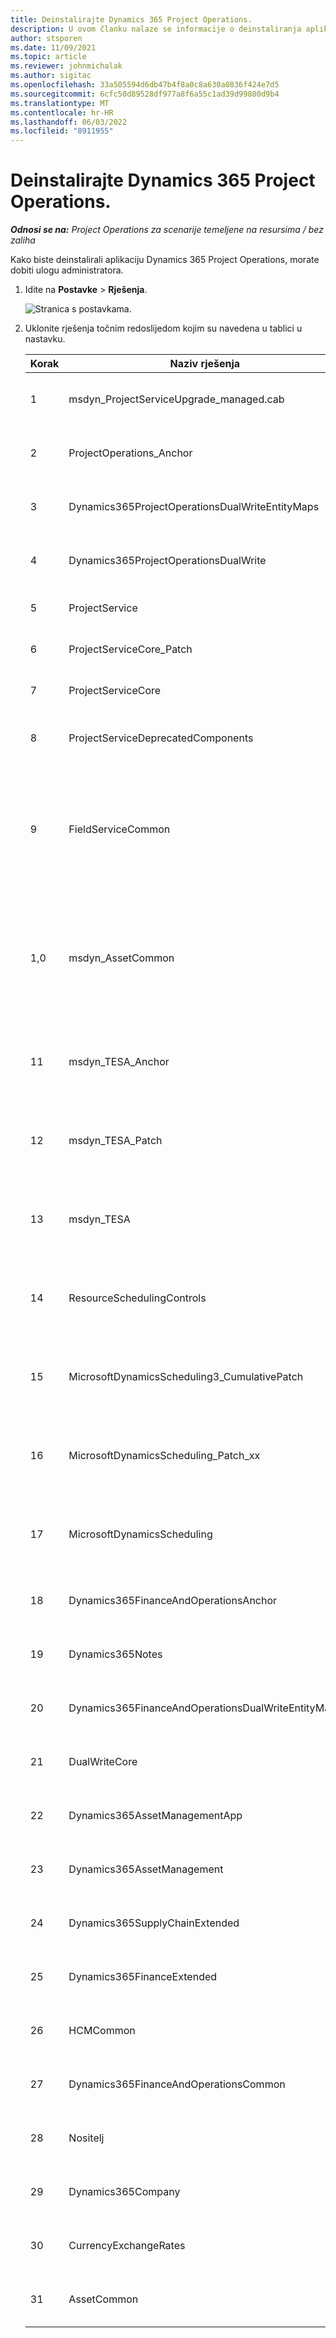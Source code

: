 ```yaml
---
title: Deinstalirajte Dynamics 365 Project Operations.
description: U ovom članku nalaze se informacije o deinstaliranja aplikacije Dynamics 365 Project Operations.
author: stsporen
ms.date: 11/09/2021
ms.topic: article
ms.reviewer: johnmichalak
ms.author: sigitac
ms.openlocfilehash: 33a505594d6db47b4f8a0c8a630a0836f424e7d5
ms.sourcegitcommit: 6cfc50d89528df977a8f6a55c1ad39d99800d9b4
ms.translationtype: MT
ms.contentlocale: hr-HR
ms.lasthandoff: 06/03/2022
ms.locfileid: "8911955"
---
```

# <a name="uninstall-dynamics-365-project-operations"></a>Deinstalirajte Dynamics 365 Project Operations. 

_**Odnosi se na:** Project Operations za scenarije temeljene na resursima / bez zaliha_

Kako biste deinstalirali aplikaciju Dynamics 365 Project Operations, morate dobiti ulogu administratora.

1. Idite na **Postavke** > **Rješenja**.

    ![Stranica s postavkama.](./media/uninstall-proj-ops-solutions.png)
  
2. Uklonite rješenja točnim redoslijedom kojim su navedena u tablici u nastavku. 

    | Korak | Naziv rješenja                                    | Bilješka                                                                                         |
    |------|----------------------------------------------------|----------------------------------------------------------------------------------------------|
    | 1 | msdyn_ProjectServiceUpgrade_managed.cab            | Ako nije pronađeno, preskočite ovo rješenje.                                                            |
    | 2 | ProjectOperations_Anchor                           | Ako nije pronađeno, preskočite ovo rješenje.                                                            |
    | 3 | Dynamics365ProjectOperationsDualWriteEntityMaps    | Ako nije pronađeno, preskočite ovo rješenje.                                                            |
    | 4 | Dynamics365ProjectOperationsDualWrite              | Ako nije pronađeno, preskočite ovo rješenje.                                                            |
    | 5 | ProjectService                                     | Nema dodatnih napomena.                                                                         |
    | 6 | ProjectServiceCore_Patch                           | Nema dodatnih napomena.                                                                         |
    | 7 | ProjectServiceCore                                 | Nema dodatnih napomena.                                                                         |
    | 8 | ProjectServiceDeprecatedComponents                 | Ako nije pronađeno, preskočite ovo rješenje.                                                            |
    | 9 | FieldServiceCommon                                 | Potrebno za dvostruko pisanje u aplikaciji Dynamics 365 Finance ili Dynamics 365 Supply Chain Management.   |
    | 1,0 | msdyn_AssetCommon                                  | Potrebno za dvostruko pisanje u aplikaciji Dynamics 365 Finance ili Dynamics 365 Supply Chain Management.   |
    | 11 | msdyn_TESA_Anchor                                  | Obvezno polje za aplikaciju Dynamics 365 Field Service.                                                     |
    | 12 | msdyn_TESA_Patch                                   | Obvezno polje za aplikaciju Dynamics 365 Field Service.                                                     |
    | 13 | msdyn_TESA                                         | Obvezno polje za aplikaciju Dynamics 365 Field Service.                                                     |
    | 14 | ResourceSchedulingControls                         | Obvezno polje za aplikaciju Dynamics 365 Field Service.                                                     |
    | 15 | MicrosoftDynamicsScheduling3_CumulativePatch       | Obvezno polje za aplikaciju Dynamics 365 Field Service.                                                     |
    | 16 | MicrosoftDynamicsScheduling_Patch_xx               | Obvezno polje za aplikaciju Dynamics 365 Field Service.                                                     |
    | 17 | MicrosoftDynamicsScheduling                        | Obvezno polje za aplikaciju Dynamics 365 Field Service.                                                     |
    | 18 | Dynamics365FinanceAndOperationsAnchor              | Ako nije pronađeno, preskočite ovo rješenje.                                                            |
    | 19 | Dynamics365Notes                                   | Ako nije pronađeno, preskočite ovo rješenje.                                                            |
    | 20 | Dynamics365FinanceAndOperationsDualWriteEntityMaps | Ako nije pronađeno, preskočite ovo rješenje.                                                            |
    | 21 | DualWriteCore                                      | Ako nije pronađeno, preskočite ovo rješenje.                                                            |
    | 22 | Dynamics365AssetManagementApp                      | Ako nije pronađeno, preskočite ovo rješenje.                                                            |
    | 23 | Dynamics365AssetManagement                         | Ako nije pronađeno, preskočite ovo rješenje.                                                            |
    | 24 | Dynamics365SupplyChainExtended                     | Ako nije pronađeno, preskočite ovo rješenje.                                                            |
    | 25 | Dynamics365FinanceExtended                         | Ako nije pronađeno, preskočite ovo rješenje.                                                            |
    | 26 | HCMCommon                                          | Ako nije pronađeno, preskočite ovo rješenje.                                                            |
    | 27 | Dynamics365FinanceAndOperationsCommon              | Ako nije pronađeno, preskočite ovo rješenje.                                                            |
    | 28 | Nositelj                                              | Ako nije pronađeno, preskočite ovo rješenje.                                                            |
    | 29 | Dynamics365Company                                 | Ako nije pronađeno, preskočite ovo rješenje.                                                            |
    | 30 | CurrencyExchangeRates                              | Ako nije pronađeno, preskočite ovo rješenje.                                                            |
    | 31 | AssetCommon                                        | Ako nije pronađeno, preskočite ovo rješenje.                                                            |
